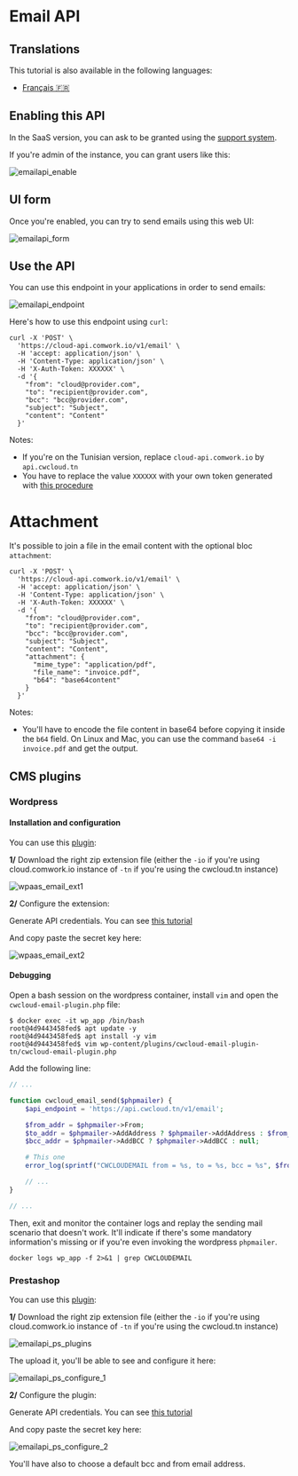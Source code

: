 # Email API

## Translations

This tutorial is also available in the following languages:
* [Français 🇫🇷](../translations/fr/tutorials/emailapi.md)

## Enabling this API

In the SaaS version, you can ask to be granted using the [support system](./console/public/support.md).

If you're admin of the instance, you can grant users like this:

![emailapi_enable](../img/emailapi_enable.png)

## UI form

Once you're enabled, you can try to send emails using this web UI:

![emailapi_form](../img/emailapi_form.png)

## Use the API

You can use this endpoint in your applications in order to send emails:

![emailapi_endpoint](../img/emailapi_endpoint.png)

Here's how to use this endpoint using `curl`:

```shell
curl -X 'POST' \
  'https://cloud-api.comwork.io/v1/email' \
  -H 'accept: application/json' \
  -H 'Content-Type: application/json' \
  -H 'X-Auth-Token: XXXXXX' \
  -d '{
    "from": "cloud@provider.com",
    "to": "recipient@provider.com",
    "bcc": "bcc@provider.com",
    "subject": "Subject",
    "content": "Content"
  }'
```

Notes:
* If you're on the Tunisian version, replace `cloud-api.comwork.io` by `api.cwcloud.tn`
* You have to replace the value `XXXXXX` with your own token generated with [this procedure](./api/api_credentials.md)

# Attachment

It's possible to join a file in the email content with the optional bloc `attachment`:

```shell
curl -X 'POST' \
  'https://cloud-api.comwork.io/v1/email' \
  -H 'accept: application/json' \
  -H 'Content-Type: application/json' \
  -H 'X-Auth-Token: XXXXXX' \
  -d '{
    "from": "cloud@provider.com",
    "to": "recipient@provider.com",
    "bcc": "bcc@provider.com",
    "subject": "Subject",
    "content": "Content",
    "attachment": {
      "mime_type": "application/pdf",
      "file_name": "invoice.pdf",
      "b64": "base64content"
    }
  }'
```

Notes:
* You'll have to encode the file content in base64 before copying it inside the `b64` field. On Linux and Mac, you can use the command `base64 -i invoice.pdf` and get the output.

## CMS plugins

### Wordpress

#### Installation and configuration

You can use this [plugin](https://gitlab.comwork.io/oss/cwc/cwcloud-wordpress-email):

**1/** Download the right zip extension file (either the `-io` if you're using cloud.comwork.io instance of `-tn` if you're using the cwcloud.tn instance)

![wpaas_email_ext1](../img/wpaas_email_ext1.png)

**2/** Configure the extension:

Generate API credentials. You can see [this tutorial](./api/api_credentials.md)

And copy paste the secret key here:

![wpaas_email_ext2](../img/wpaas_email_ext2.png)

#### Debugging

Open a bash session on the wordpress container, install `vim` and open the `cwcloud-email-plugin.php` file:

```shell
$ docker exec -it wp_app /bin/bash
root@4d9443458fed$ apt update -y
root@4d9443458fed$ apt install -y vim
root@4d9443458fed$ vim wp-content/plugins/cwcloud-email-plugin-tn/cwcloud-email-plugin.php
```

Add the following line:

```php
// ...

function cwcloud_email_send($phpmailer) {
    $api_endpoint = 'https://api.cwcloud.tn/v1/email';

    $from_addr = $phpmailer->From;
    $to_addr = $phpmailer->AddAddress ? $phpmailer->AddAddress : $from_addr;
    $bcc_addr = $phpmailer->AddBCC ? $phpmailer->AddBCC : null;

    # This one
    error_log(sprintf("CWCLOUDEMAIL from = %s, to = %s, bcc = %s", $from_addr, $to_addr, $bcc_addr));

    // ...
}

// ...
```

Then, exit and monitor the container logs and replay the sending mail scenario that doesn't work. It'll indicate if there's some mandatory information's missing or if you're even invoking the wordpress `phpmailer`.

```shell
docker logs wp_app -f 2>&1 | grep CWCLOUDEMAIL
```

### Prestashop

You can use this [plugin](https://gitlab.comwork.io/oss/cwc/cwcloud-prestashop-email):

**1/** Download the right zip extension file (either the `-io` if you're using cloud.comwork.io instance of `-tn` if you're using the cwcloud.tn instance)

![emailapi_ps_plugins](../img/emailapi_ps_plugins.png)

The upload it, you'll be able to see and configure it here:

![emailapi_ps_configure_1](../img/emailapi_ps_configure_1.png)

**2/** Configure the plugin:

Generate API credentials. You can see [this tutorial](./api/api_credentials.md)

And copy paste the secret key here:

![emailapi_ps_configure_2](../img/emailapi_ps_configure_2.png)

You'll have also to choose a default bcc and from email address.
